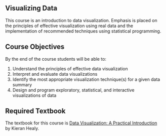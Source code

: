 ## Visualizing Data

This course is an introduction to data visualization. Emphasis is placed on the principles of effective visualization using real data and the implementation of recommended techniques using statistical programming. 

## Course Objectives

By the end of the course students will be able to: 

1. Understand the principles of effective data visualization
2. Interpret and evaluate data visualizations
3. Identify the most appropriate visualization technique(s) for a given data summary
4. Design and program exploratory, statistical, and interactive visualizations of data 

## Required Textbook

The textbook for this course is [Data Visualization: A Practical Introduction](https://socviz.co/index.html) by Kieran Healy. 



